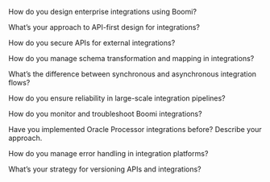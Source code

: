 How do you design enterprise integrations using Boomi?

What’s your approach to API-first design for integrations?

How do you secure APIs for external integrations?

How do you manage schema transformation and mapping in integrations?

What’s the difference between synchronous and asynchronous integration flows?

How do you ensure reliability in large-scale integration pipelines?

How do you monitor and troubleshoot Boomi integrations?

Have you implemented Oracle Processor integrations before? Describe your approach.

How do you manage error handling in integration platforms?

What’s your strategy for versioning APIs and integrations?